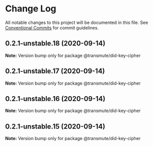 # Change Log

All notable changes to this project will be documented in this file.
See [Conventional Commits](https://conventionalcommits.org) for commit guidelines.

## 0.2.1-unstable.18 (2020-09-14)

**Note:** Version bump only for package @transmute/did-key-cipher





## 0.2.1-unstable.17 (2020-09-14)

**Note:** Version bump only for package @transmute/did-key-cipher





## 0.2.1-unstable.16 (2020-09-14)

**Note:** Version bump only for package @transmute/did-key-cipher





## 0.2.1-unstable.15 (2020-09-14)

**Note:** Version bump only for package @transmute/did-key-cipher
